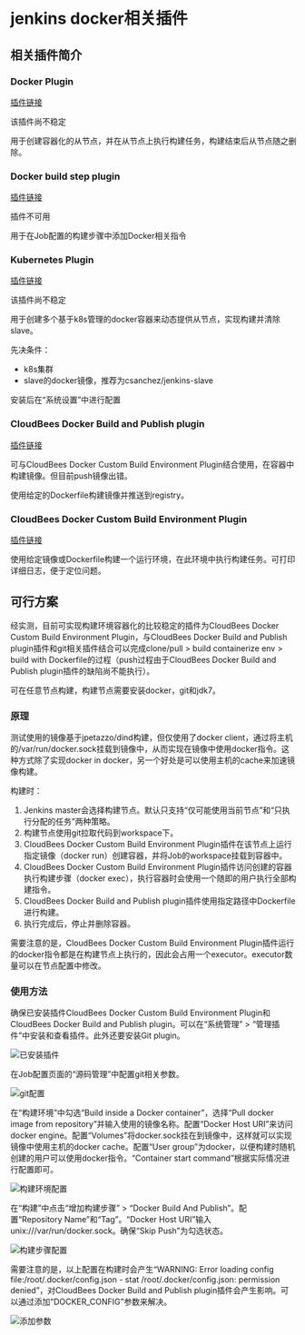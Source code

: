 # jenkins docker相关插件

## 相关插件简介

### Docker Plugin

[插件链接](https://wiki.jenkins-ci.org/display/JENKINS/Docker+Plugin)

该插件尚不稳定

用于创建容器化的从节点，并在从节点上执行构建任务，构建结束后从节点随之删除。

### Docker build step plugin 

[插件链接](https://wiki.jenkins-ci.org/display/JENKINS/Docker+build+step+plugin)

插件不可用

用于在Job配置的构建步骤中添加Docker相关指令

### Kubernetes Plugin

[插件链接](https://wiki.jenkins-ci.org/display/JENKINS/Kubernetes+Plugin)

该插件尚不稳定

用于创建多个基于k8s管理的docker容器来动态提供从节点，实现构建并清除slave。

先决条件：

* k8s集群
* slave的docker镜像，推荐为csanchez/jenkins-slave

安装后在“系统设置”中进行配置

### CloudBees Docker Build and Publish plugin

[插件链接](https://wiki.jenkins-ci.org/display/JENKINS/CloudBees+Docker+Build+and+Publish+plugin)

可与CloudBees Docker Custom Build Environment Plugin结合使用，在容器中构建镜像。但目前push镜像出错。

使用给定的Dockerfile构建镜像并推送到registry。

### CloudBees Docker Custom Build Environment Plugin

[插件链接](https://wiki.jenkins-ci.org/display/JENKINS/CloudBees+Docker+Custom+Build+Environment+Plugin)

使用给定镜像或Dockerfile构建一个运行环境，在此环境中执行构建任务。可打印详细日志，便于定位问题。

## 可行方案

经实测，目前可实现构建环境容器化的比较稳定的插件为CloudBees Docker Custom Build Environment Plugin，与CloudBees Docker Build and Publish plugin插件和git相关插件结合可以完成clone/pull > build containerize env > build with Dockerfile的过程（push过程由于CloudBees Docker Build and Publish plugin插件的缺陷尚不能执行）。

可在任意节点构建，构建节点需要安装docker，git和jdk7。

### 原理

测试使用的镜像基于jpetazzo/dind构建，但仅使用了docker client，通过将主机的/var/run/docker.sock挂载到镜像中，从而实现在镜像中使用docker指令。这种方式除了实现docker in docker，另一个好处是可以使用主机的cache来加速镜像构建。

构建时：
1. Jenkins master会选择构建节点。默认只支持“仅可能使用当前节点”和“只执行分配的任务”两种策略。
2. 构建节点使用git拉取代码到workspace下。
3. CloudBees Docker Custom Build Environment Plugin插件在该节点上运行指定镜像（docker run）创建容器，并将Job的workspace挂载到容器中。
4. CloudBees Docker Custom Build Environment Plugin插件访问创建的容器执行构建步骤（docker exec），执行容器时会使用一个随即的用户执行全部构建指令。
5. CloudBees Docker Build and Publish plugin插件使用指定路径中Dockerfile进行构建。
6. 执行完成后，停止并删除容器。

需要注意的是，CloudBees Docker Custom Build Environment Plugin插件运行的docker指令都是在构建节点上执行的，因此会占用一个executor。executor数量可以在节点配置中修改。

### 使用方法

确保已安装插件CloudBees Docker Custom Build Environment Plugin和CloudBees Docker Build and Publish plugin。可以在“系统管理” > “管理插件”中安装和查看插件。此外还要安装Git plugin。

 ![已安装插件](images/installed_plugins.png)

在Job配置页面的“源码管理”中配置git相关参数。

 ![git配置](images/configure_git.png)

在“构建环境”中勾选“Build inside a Docker container”，选择“Pull docker image from repository”并输入使用的镜像名称。配置“Docker Host URI”来访问docker engine。配置“Volumes”将docker.sock挂在到镜像中，这样就可以实现镜像中使用主机的docker cache。配置“User group”为docker，以便构建时随机创建的用户可以使用docker指令。“Container start command”根据实际情况进行配置即可。

 ![构建环境配置](images/configure_build_env.png)

在“构建”中点击“增加构建步骤” > “Docker Build And Publish”。配置“Repository Name”和“Tag”。“Docker Host URI”输入unix:///var/run/docker.sock。确保“Skip Push”为勾选状态。

 ![构建步骤配置](images/configure_build_step.png)

需要注意的是，以上配置在构建时会产生“WARNING: Error loading config file:/root/.docker/config.json - stat /root/.docker/config.json: permission denied”，对CloudBees Docker Build and Publish plugin插件会产生影响。可以通过添加“DOCKER_CONFIG”参数来解决。

 ![添加参数](images/add_parameter.png)

